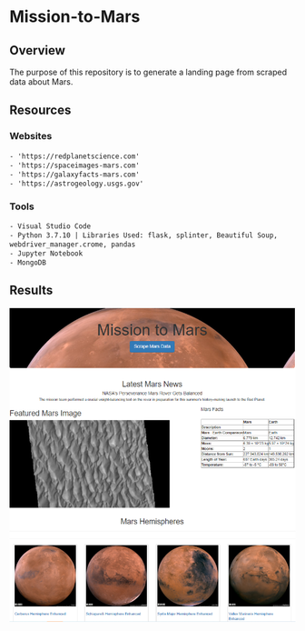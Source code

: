 # Mission-to-Mars


## Overview

The purpose of this repository is to generate a landing page from scraped data about Mars.

## Resources
### Websites
    - 'https://redplanetscience.com'
    - 'https://spaceimages-mars.com'
    - 'https://galaxyfacts-mars.com'
    - 'https://astrogeology.usgs.gov'

### Tools
    - Visual Studio Code
    - Python 3.7.10 | Libraries Used: flask, splinter, Beautiful Soup, webdriver_manager.crome, pandas
    - Jupyter Notebook
    - MongoDB

## Results
![Image of Landing Page](landingpage.PNG)